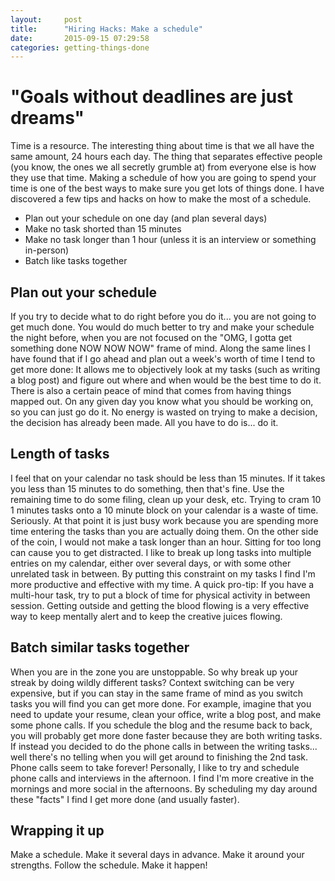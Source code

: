 ```yaml
---
layout:     post
title:      "Hiring Hacks: Make a schedule"
date:       2015-09-15 07:29:58
categories: getting-things-done
---
```

# "Goals without deadlines are just dreams"

Time is a resource. The interesting thing about time is that we all have the same amount, 24 hours each day. The thing that separates effective people (you know, the ones we all secretly grumble at) from everyone else is how they use that time. Making a schedule of how you are going to spend your time is one of the best ways to make sure you get lots of things done. I have discovered a few tips and hacks on how to make the most of a schedule. 

  * Plan out your schedule on one day (and plan several days)
  * Make no task shorted than 15 minutes
  * Make no task longer than 1 hour (unless it is an interview or something in-person)
  * Batch like tasks together



## Plan out your schedule

If you try to decide what to do right before you do it... you are not going to get much done. You would do much better to try and make your schedule the night before, when you are not focused on the "OMG, I gotta get something done NOW NOW NOW" frame of mind. Along the same lines I have found that if I go ahead and plan out a week's worth of time I tend to get more done: It allows me to objectively look at my tasks (such as writing a blog post) and figure out where and when would be the best time to do it. There is also a certain peace of mind that comes from having things mapped out. On any given day you know what you should be working on, so you can just go do it. No energy is wasted on trying to make a decision, the decision has already been made. All you have to do is... do it. 

## Length of tasks

I feel that on your calendar no task should be less than 15 minutes. If it takes you less than 15 minutes to do something, then that's fine. Use the remaining time to do some filing, clean up your desk, etc. Trying to cram 10 1 minutes tasks onto a 10 minute block on your calendar is a waste of time. Seriously. At that point it is just busy work because you are spending more time entering the tasks than you are actually doing them. On the other side of the coin, I would not make a task longer than an hour. Sitting for too long can cause you to get distracted. I like to break up long tasks into multiple entries on my calendar, either over several days, or with some other unrelated task in between. By putting this constraint on my tasks I find I'm more productive and effective with my time. A quick pro-tip: If you have a multi-hour task, try to put a block of time for physical activity in between session. Getting outside and getting the blood flowing is a very effective way to keep mentally alert and to keep the creative juices flowing. 

## Batch similar tasks together

When you are in the zone you are unstoppable. So why break up your streak by doing wildly different tasks? Context switching can be very expensive, but if you can stay in the same frame of mind as you switch tasks you will find you can get more done. For example, imagine that you need to update your resume, clean your office, write a blog post, and make some phone calls. If you schedule the blog and the resume back to back, you will probably get more done faster because they are both writing tasks. If instead you decided to do the phone calls in between the writing tasks... well there's no telling when you will get around to finishing the 2nd task. Phone calls seem to take forever! Personally, I like to try and schedule phone calls and interviews in the afternoon. I find I'm more creative in the mornings and more social in the afternoons. By scheduling my day around these "facts" I find I get more done (and usually faster). 

## Wrapping it up

Make a schedule. Make it several days in advance. Make it around your strengths. Follow the schedule. Make it happen!
